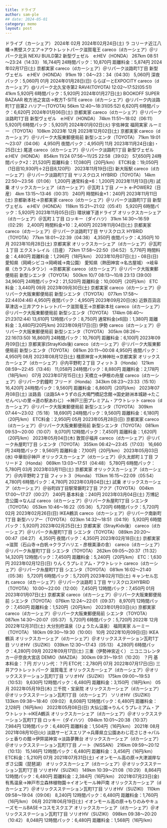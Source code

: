 ```yaml
---
title: ドライブ
author: sam-ple
## date: 2024-05-01
category: memo
layout: post
---
```


ドライブ（カーシェア）
	2024年
		02月
			2024年02月24日(土)
				ラ コリーナ近江八幡→黒壁スクエア→アウトレットパーク滋賀竜王
				careco（dカーシェア）＠リパーク北浜 NEXU BUILD第2
				新型ヴェゼル　e:HEV（HONDA）
				267km
				08:51～23:24（14:33）
				16,744円
					24時間パック：10,870円
					距離料金：5,874円
			2024年02月17日(土)
				京都実家
				careco（dカーシェア）＠リパーク淡路町1丁目
				新型ヴェゼル　e:HEV（HONDA）
				91km
				19：04～23：34（04:30）
				5,060円
					深夜パック：5,060円
		01月
			2024年01月28日(日)
				ららぽーとEXPOCITY
				careco（dカーシェア）@リパーク北久宝寺第2
				RAV4(TOYOTA)
				12:02～17:52(05:51)
				41km
				5,920円
					6時間パック：5,920円
			2024年01月27日(土)
				BOOKOFF SUPER BAZAAR 枚方池之宮店→枚方T-SITE
				careco（dカーシェア）@リパーク内淡路町1丁目第2
				ハリアー(TOYOTA)
				56km
				12:40～18:31(05:52)
				6,620円
					6時間パック：6,620円
			2024年01月06日(土)
				京都実家
				careco（dカーシェア）＠リパーク淡路町1丁目
				新型ヴェゼル　e:HEV（HONDA）
				74km
				11:51～18:02（06:11）
				5,920円
					6時間パック：5,920円
			2024年01月02日(火)
				宇佐神宮
				福岡実家
				ルーミー（TOYOTA）
				108km
	2023年
		12月
			2023年12月02日(土)
				京都実家
				careco（dカーシェア）＠リパーク大阪東郵便局前
				新型シエンタ（TOYOTA）
				71km
				19:01～23:07（04:06）
				4,950円
					夜間パック：4,950円
		11月
			2023年11月24日(金)・25日(土)
				尾道
				careco（dカーシェア）＠リパーク淡路町1丁目
				新型ヴェゼル　e:HEV（HONDA）
				854km
				11/24 07:56～11/25 22:58（39:02）
				57,650円
					24時間パック×2：21,520円
					距離料金：17,080円（20円/km）
					ETC料金：19,050円（1日目10,930円＋2日目8,120円）
			2023年11月19日(日)
				新大阪駅
				careco（dカーシェア）＠リパーク淡路町1丁目
				ヤリスクロス HYBRID（TOYOTA）
				14km
				22:50～23:56（01:06）
				1,200円
					通常料金×6：1,200円
			2023年11月13日(月)
				試乗
				オリックスカーシェア（dカーシェア）＠瓦町１丁目
				ノート e-POWER2（日産）
				4km
				13:15～13:46（00:31）
				240円
					時間料金×1：240円
			2023年11月11日(土)
				京都新本社→京都実家
				careco（dカーシェア）＠リパーク淡路町1丁目
				新型ヴェゼル　e:HEV（HONDA）
				118km
				15:21～21:02（05:41）
				5,920円
					6時間パック：5,920円
			2023年11月05日(日)
				環状線下道ドライブ
				オリックスカーシェア（dカーシェア）＠瓦町１丁目
				ロッキー（ダイハツ）
				31km
				14:30～16:59（02:29）
				2,400円
					時間料金×10：2,400円
			2023年11月04日(土)
				京都実家
				careco（dカーシェア）＠リパーク淡路町1丁目
				ヤリスクロス HYBRID（TOYOTA）
				77km
				18:01～22:39（04:38）
				4,350円
					夜間パック：4,350円
		10月
			2023年10月28日(土)
				京都実家
				オリックスカーシェア（dカーシェア）＠瓦町１丁目
				エクストレイル（日産）
				72km
				17:58～22:50（04:52）
				5,776円
					時間料金：4,480円
					距離料金：1,296円（18円/km）
			2023年10月07日(土)・08日(日)
				愛知県（岡崎シビコ→岡崎城→南公園）
				愛知県（熱田神宮→名古屋城）→岐阜県（カラフルタウン）→京都実家
				careco（dカーシェア）＠リパーク大阪東郵便局前
				新型シエンタ（TOYOTA）
				500km
				10/7 08:13～10/8 23:13 (39:00)
				34,960円
					24時間パック×2：21,520円
					距離料金：10,000円（20円/km）
					ETC料金：3,440円
		09月
			2023年09月30日(土)
				京都実家
				careco（dカーシェア）＠リパーク大阪東郵便局前
				新型シエンタ（TOYOTA）
				077km
				17:58～22:44(04:46)
				4,950円
					夜間パック：4,950円
			2023年09月20日(水)
				近鉄百貨店草津店→三井アウトレットパーク滋賀竜王→京都新本社
				careco（dカーシェア）＠リパーク大阪東郵便局前
				新型シエンタ（TOYOTA）
				174km
				08:40～21:23(12:44)
				13,610円
					12時間パック：8,750円
					通常料金(x6回)：1,380円
					距離料金：3,480円(20円/km)
			2023年09月17日(日)
				伊勢
				careco（dカーシェア）＠リパーク大阪東郵便局前
				新型シエンタ（TOYOTA）
				305km
				08:26～22:16(13:50)
				16,860円
					24時間パック：10,760円
					距離料金：6,100円
			2023年09月09日(土)
				京都実家(StrayKids後)
				careco（dカーシェア）＠リパーク大阪東郵便局前
				新型シエンタ（TOYOTA）
				081km
				20:11～00:08
				4,950円
					夜間パック：4,950円
		08月
			2023年08月12日(土)
				橿原神宮→大神神社→京都実家
				オリックスカーシェア（dカーシェア）＠内平野町２丁目
				フィット３（Honda）
				121km
				08:59～22:45（13:46）
				11,058円
					24時間パック：8,880円
					距離料金：2,178円（18円/km）
		07月
			2023年07月15日(土)
				天橋立→伊根の舟屋
				careco（dカーシェア）＠リパーク釣鐘町
				フリード（Honda）
				343km
				08:23～23:33（15:10）
				16,420円
					24時間パック：9,560円
					距離料金：6,860円（20円/km）
			2023年07月08日(土)
				淡路島（淡路SA→うずの丘大鳴門橋記念館→国史跡洲本城跡→たこせんべいの里→道の駅あわじ）→神戸三田プレミアム・アウトレット
				careco（dカーシェア）＠リパーク大阪東郵便局前
				新型シエンタ（TOYOTA）
				309km
				07:44～23:02（15:18）
				18,690円
					24時間パック：9,560円
					距離料金：6,180円（20円/km）
					ETC料金：2,950円
		05月
			2023年05月28日(日)
				京都実家
				careco（dカーシェア）＠リパーク大阪東郵便局前
				新型シエンタ（TOYOTA）
				081km
				09:53～20:00（10:07）
				9,070円
					12時間パック：7,450円
					距離料金：1,620円（20円/km）
			2023年05月04日(木)
				敦賀＠福井
				careco（dカーシェア）＠リパーク糸屋町1丁目
				シエンタ（TOYOTA）
				355km
				06:42～23:45（17:03）
				16,660円
					24時間パック：9,560円
					距離料金：7,100円（20円/km）
			2023年05月03日(水)
				中華街＠神戸
				オリックスカーシェア（dカーシェア）＠久太郎町１丁目
				フリード２（Honda）
				069km
				13:03～17:51（04:48）
				5,780円
					6時間パック：5,780円
		03月
			2023年03月11日(土)
				京都実家
				オリックスカーシェア（dカーシェア）＠内平野町２丁目
				フィット３（Honda）
				113km
				16:15～22:09（05:54）
				4,780円
					6時間パック：4,780円
			2023年03月04日(土)
				試乗
				オリックスカーシェア（dカーシェア）＠谷町四丁目駅常磐町2丁目
				アクア（TOYOTA）
				004km
				17:00～17:27（00:27）
				240円
					基本料金：240円
			2023年03月04日(土)
				万博記念公園→なんば
				careco（dカーシェア）＠リパーク糸屋町1丁目
				シエンタ（TOYOTA）
				053km
				10:46～16:22（05:36）
				5,720円
					6時間パック：5,720円
		02月
			2023年02月26日(日)
				IKEA鶴浜
				careco（dカーシェア）＠リパーク南新町1丁目
				新型ハリアー（TOYOTA）
				023km
				14:32～18:51（04:19）
				5,920円
					6時間パック：5,920円
			2023年02月25日(土)
				京都実家（StrayKids後）
				careco（dカーシェア）＠リパーク糸屋町1丁目
				シエンタ（TOYOTA）
				089km
				20:20～00:47（04:27）
				4,350円
					夜間パック：4,350円
			2023年02月18日(土)
				京都実家→滋賀（石山寺→白帆→クラブハリエ・彦根美濠の舎）
				careco（dカーシェア）＠リパーク糸屋町1丁目
				シエンタ（TOYOTA）
				262km
				09:05～20:37（11:32）
				14,320円
					12時間パック：7,450円
					距離料金：5,240円（20円/km）
					ETC：1,630円
			2023年02月12日(日)
				りんくうプレミアム・アウトレット
				careco（dカーシェア）＠リパーク糸屋町1丁目
				シエンタ（TOYOTA）
				081km
				16:02～21:40（05:38）
				5,720円
					6時間パック：5,720円
			2023年02月11日(土)
				キャンセル忘れ
				careco（dカーシェア）＠リパーク淡路町１丁目
				ヤリスクロスHYBRID（TOYOTA）
				10:00～22:00（12:00）
				7,450円
					12時間パック：7,450円
		01月
			2023年01月07日(土)
				京都実家
				careco（dカーシェア）＠リパーク大阪東郵便局前
				シエンタ（TOYOTA）
				076km
				12:24～22:01（09:37）
				8,970円
					12時間パック：7,450円
					距離料金：1,520円（20円/km）
			2023年01月03日(火)
				京都実家
				careco（dカーシェア）＠リパーク大阪東郵便局前
				シエンタ（TOYOTA）
				087km
				14:30～20:07（05:37）
				5,720円
					6時間パック：5,720円
	2022年
		12月
			2022年12月31日(土)
				大分別府温泉（ひょうたん温泉）
				福岡実家
				ルーミー（TOYOTA）
				180km
				09:30～19:30（10:00）
		10月
			2022年10月09日(日)
				IKEA鶴浜
				オリックスカーシェア（dカーシェア）＠オリックスステーション瓦町1丁目
				ソリオHV（SUZIKI）
				039km
				12:30～17:43（05:13）
				4,280円
					6時間パック：4,280円
		09月
			2022年09月17日(土)
				三重（伊勢神宮近く）
				ニコニコレンタカー＠奈良大宮店
				DEMIO（MAZDA）
				300km
				09:31～19:51（10:20）
				？円
					基本料金：？円
					ガソリン代：？円
					ETC代：2,780円
		07月
			2022年07月17日(日)
				三井アウトレットパーク 滋賀竜王
				オリックスカーシェア（dカーシェア）＠オリックスステーション瓦町1丁目
				ソリオHV（SUZIKI）
				175km
				09:00～19:53（10:53）
				9,630円
					12時間パック：6,480円
					距離料金：3,150円（18円/km）
		05月
			2022年05月19日(木)
				三千院・宝泉院
				オリックスカーシェア（dカーシェア）＠オリックスステーション瓦町1丁目（dカーシェア）
				ソリオHV（SUZIKI）
				133km
				09:38～18:40（09:02）
				8,608円
					12時間パック：6,480円
					距離料金：2,128円（16円/km）
			2022年05月08日(日)
				大仙公園→りんくうプレミアム・アウトレット→IKEA鶴浜
				オリックスカーシェア（dカーシェア）＠オリックスステーション瓦町1丁目
				ロッキー（ダイハツ）
				094km
				10:01～20:38（10:37）
				7,984円
					12時間パック：6,480円
					距離料金：1,504円（16円/km）
	2021年
		08月
			2021年08月10日(火)
				淡路サービスエリア→兵庫県立公園あわじ花さじき→パルシェ香りの館→伊弉諾神宮→淡路夢舞台
				オリックスカーシェア（dカーシェア）＠オリックスステーション瓦町1丁目
				ノート（NISSAN）
				216km
				09:59～20:12（10:13）
				15,146円
					12時間パック：6,480円
					距離料金：3,456円（16円/km）
					ETC料金：5,210円
		07月
			2021年07月31日(土)
				イオンモール高の原→大津湖岸なぎさ公園（琵琶湖）
				オリックスカーシェア（dカーシェア）＠オリックスステーション瓦町1丁目
				ソリオHV（SUZIKI）
				149km
				10:39～21:08（10:29）
				8,864円
					12時間パック：6,480円
					距離料金：2,384円（16円/km）
			2021年07月23日(金)
				有馬温泉→神戸市立森林植物園→イオンモール神戸南
				オリックスカーシェア（dカーシェア）＠オリックスステーション瓦町1丁目
				ソリオHV（SUZIKI）
				110km
				09:58～19:04（09:06）
				8,240円
					12時間パック：6,480円
					距離料金：1,760円（16円/km）
		06月
			2021年06月19日(土)
				イオンモール高の原→もりのみやキューズモールBASE→コスモスクエア
				オリックスカーシェア（dカーシェア）＠オリックスステーション瓦町1丁目
				ソリオHV（SUZIKI）
				098km
				09:38～20:20（10:42）
				8,048円
					12時間パック：6,480円
					距離料金：1,568円（16円/km）